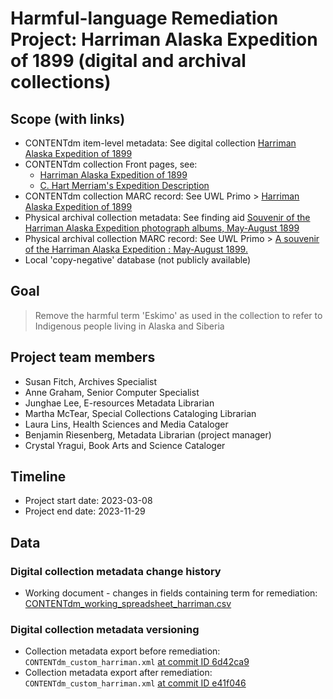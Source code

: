 # Harmful-language Remediation Project: Harriman Alaska Expedition of 1899 (digital and archival collections)

## Scope (with links)
- CONTENTdm item-level metadata: See digital collection [Harriman Alaska Expedition of 1899](https://content.lib.washington.edu/harrimanweb/index.html)
- CONTENTdm collection Front pages, see: 
    - [Harriman Alaska Expedition of 1899](https://content.lib.washington.edu/harrimanweb/index.html)
    - [C. Hart Merriam's Expedition Description](https://content.lib.washington.edu/harrimanweb/tripdesc.html)
- CONTENTdm collection MARC record: See UWL Primo > [Harriman Alaska Expedition of 1899](https://orbiscascade-washington.primo.exlibrisgroup.com/permalink/01ALLIANCE_UW/1juclfo/alma99116795720001452)
- Physical archival collection metadata: See finding aid [Souvenir of the Harriman Alaska Expedition photograph albums, May-August 1899](https://archiveswest.orbiscascade.org/ark:80444/xv20530)
- Physical archival collection MARC record: See UWL Primo > [A souvenir of the Harriman Alaska Expedition : May-August 1899.](https://orbiscascade-washington.primo.exlibrisgroup.com/permalink/01ALLIANCE_UW/1juclfo/alma99106526410001452)
- Local 'copy-negative' database (not publicly available)

## Goal
> Remove the harmful term 'Eskimo' as used in the collection to refer to Indigenous people living in Alaska and Siberia

## Project team members
- Susan Fitch, Archives Specialist
- Anne Graham, Senior Computer Specialist
- Junghae Lee, E-resources Metadata Librarian
- Martha McTear, Special Collections Cataloging Librarian
- Laura Lins, Health Sciences and Media Cataloger
- Benjamin Riesenberg, Metadata Librarian (project manager)
- Crystal Yragui, Book Arts and Science Cataloger

## Timeline
- Project start date: 2023-03-08
- Project end date: 2023-11-29

## Data 

### Digital collection metadata change history
- Working document - changes in fields containing term for remediation: [CONTENTdm_working_spreadsheet_harriman.csv](https://github.com/uwlib-mig/critcat/blob/main/Past_Projects/Harriman/CONTENTdm_working_spreadsheet_harriman.csv)

### Digital collection metadata versioning
- Collection metadata export before remediation: `CONTENTdm_custom_harriman.xml` [at commit ID 6d42ca9](https://github.com/uwlib-mig/critcat/blob/6d42ca93fe04fab025626e931640e243166bd77d/Past_Projects/Harriman/CONTENTdm_custom_harriman.xml)
- Collection metadata export after remediation: `CONTENTdm_custom_harriman.xml` [at commit ID e41f046](https://github.com/uwlib-mig/critcat/blob/e41f0467527c1a28a3b9b5d6dc52490f1cef79ff/Past_Projects/Harriman/CONTENTdm_custom_harriman.xml)


